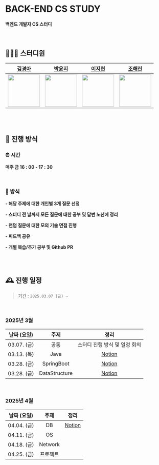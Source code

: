 # BACK-END CS STUDY

#### 백엔드 개발자 CS 스터디

<br/>

## 🧑‍🤝‍🧑 스터디원

| [김경아](https://github.com/hagnoykmik) | [박윤지](https://github.com/yooooonzzzzzang) | [이지현](https://github.com/izzy80) | [조해린](https://github.com/zosunny) |
| :----------------------------------: | :------------------------------------: | :----------------------------------------: | :-------------------------------------: |
|     <img src="https://avatars.githubusercontent.com/u/109258144?v=4" width="100" height="100">      |      <img src="https://avatars.githubusercontent.com/u/94591534?v=4" width="100" height="100">       |        <img src="https://avatars.githubusercontent.com/u/115052929?v=4" width="100" height="100">         |       <img src="https://avatars.githubusercontent.com/u/104357560?v=4" width="100" height="100">       |

<br/><br/>

## 🤙 진행 방식

### ⏰ 시간

**매주 금 16 : 00 - 17 : 30**<br>

<br/>

### 📝 방식

**- 해당 주제에 대한 개인별 3개 질문 선정**

**- 스터디 전 날까지 모든 질문에 대한 공부 및 답변 노션에 정리**

**- 랜덤 질문에 대한 모의 기술 면접 진행**

**- 피드백 공유**

**- 개별 복습/추가 공부 및 Github PR**

<br/><br/>

## 🕰️ 진행 일정
> 기간 : ```2025.03.07 (금) ~ ```<br>

<br>

### 2025년 3월

| 날짜 (요일) | 주제 | 정리 |
| :---: | :---: | :---: |
| 03.07. (금) | 공통 | 스터디 진행 방식 및 일정 회의 |
| 03.13. (목) | Java | [Notion](https://silicon-echinodon-49c.notion.site/Backend-CS-Study-1aea564bc23980c68e1ecfc04a42171e?pvs=4) |
| 03.28. (금) | SpringBoot | [Notion](https://silicon-echinodon-49c.notion.site/Backend-CS-Study-1aea564bc23980c68e1ecfc04a42171e?pvs=4) |
| 03.28. (금) | DataStructure | [Notion](https://silicon-echinodon-49c.notion.site/Backend-CS-Study-1aea564bc23980c68e1ecfc04a42171e?pvs=4) |

<br/>

### 2025년 4월

| 날짜 (요일) | 주제 | 정리 |
| :---: | :---: | :---: |
| 04.04. (금) | DB | [Notion](https://silicon-echinodon-49c.notion.site/Backend-CS-Study-1aea564bc23980c68e1ecfc04a42171e?pvs=4) |
| 04.11. (금) | OS |  |
| 04.18. (금) | Network |  |
| 04.25. (금) | 프로젝트 |  |
